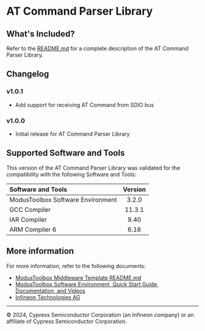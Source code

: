 # AT Command Parser Library

## What's Included?

Refer to the [README.md](./README.md) for a complete description of the AT Command Parser Library.

## Changelog

### v1.0.1
* Add support for receiving AT Command from SDIO bus
### v1.0.0
* Initial release for AT Command Parser Library

## Supported Software and Tools

This version of the AT Command Parser Library was validated for the compatibility with the following Software and Tools:

| Software and Tools                                      | Version |
| :---                                                    | :----:  |
| ModusToolbox Software Environment                       | 3.2.0   |
| GCC Compiler                                            | 11.3.1  |
| IAR Compiler                                            | 9.40    |
| ARM Compiler 6                                          | 6.16    |

## More information

For more information, refer to the following documents:

* [ModusToolbox Middleware Template README.md](./README.md)
* [ModusToolbox Software Environment, Quick Start Guide, Documentation, and Videos](https://www.infineon.com/cms/en/design-support/tools/sdk/modustoolbox-software)
* [Infineon Technologies AG](https://www.infineon.com)

---
© 2024, Cypress Semiconductor Corporation (an Infineon company) or an affiliate of Cypress Semiconductor Corporation.
